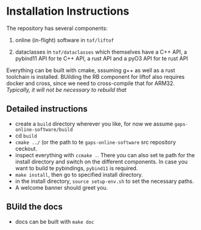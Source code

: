 # Installation lnstructions

The repository has several components:

1. online (in-flight) software in `tof/liftof`

2. dataclasses in `tof/dataclasses` which themselves have a C++ API, 
a pybind11 API for te C++ API, a rust API and a pyO3 API for te rust
API

Everything can be built with cmake, sssuming g++ as well as a rust toolchain
is installed. BUilding the RB component for liftof also requires docker and 
cross, since we need to cross-compile that for ARM32. _Typically, it will not 
be necessary to rebuild that_

## Detailed instructions

* create a `build` directory wherever you like, for now we assume `gaps-online-software/build`
* cd `build` 
* `cmake ../` (or the path to te `gaps-online-software` src repository ceckout.
* inspect everything with `ccmake .`. There you can also set te path for the
install directory and switch on the different components. In case you want 
to build te pybindings, `pybind11` is required.
* `make install`, then go to specified install directory.
* in the install directory, `source setup-env.sh` to set the necessary paths.
* A welcome banner should greet you.

## BUild the docs

* docs can be built with `make doc`

